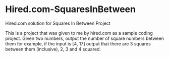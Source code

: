 # Hired.com-SquaresInBetween
Hired.com solution for Squares In Between Project

This is a project that was given to me by hired.com as a sample coding 
project. Given two numbers, output the number of square numbers between them
for example, if the input is [4, 17] output that there are 3 squares between 
them (inclusive), 2, 3 and 4 squared. 